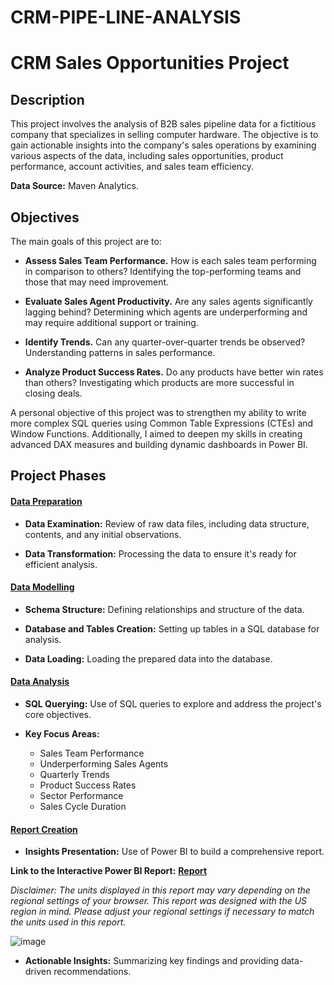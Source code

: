 # CRM-PIPE-LINE-ANALYSIS
# CRM Sales Opportunities Project

## Description 

This project involves the analysis of B2B sales pipeline data for a fictitious company that specializes in selling computer hardware. The objective is to gain actionable insights into the company's sales operations by examining various aspects of the data, including sales opportunities, product performance, account activities, and sales team efficiency.

**Data Source:** Maven Analytics.

## Objectives

The main goals of this project are to:

* **Assess Sales Team Performance.** How is each sales team performing in comparison to others? Identifying the top-performing teams and those that may need improvement.

* **Evaluate Sales Agent Productivity.** Are any sales agents significantly lagging behind? Determining which agents are underperforming and may require additional support or training.

* **Identify Trends.** Can any quarter-over-quarter trends be observed? Understanding patterns in sales performance.

* **Analyze Product Success Rates.** Do any products have better win rates than others? Investigating which products are more successful in closing deals.

A personal objective of this project was to strengthen my ability to write more complex SQL queries using Common Table Expressions (CTEs) and Window Functions. Additionally, I aimed to deepen my skills in creating advanced DAX measures and building dynamic dashboards in Power BI.

## Project Phases

#### [Data Preparation](https://github.com/natalyamn/CRM_Sales_Opportunities_project/tree/main/1.%20Data%20Preparation)

* **Data Examination:** Review of raw data files, including data structure, contents, and any initial observations.

* **Data Transformation:** Processing the data to ensure it's ready for efficient analysis.

#### [Data Modelling](https://github.com/natalyamn/CRM_Sales_Opportunities_project/tree/main/2.%20Data%20Modelling)

* **Schema Structure:** Defining relationships and structure of the data.
  
* **Database and Tables Creation:** Setting up tables in a SQL database for analysis.

* **Data Loading:** Loading the prepared data into the database.
  
#### [Data Analysis](https://github.com/natalyamn/CRM_Sales_Opportunities_project/tree/main/3.%20Data%20Analysis)

* **SQL Querying:** Use of SQL queries to explore and address the project's core objectives.

* **Key Focus Areas:**
  * Sales Team Performance    
  * Underperforming Sales Agents
  * Quarterly Trends
  * Product Success Rates  
  * Sector Performance
  * Sales Cycle Duration
  
#### [Report Creation](https://github.com/natalyamn/CRM_Sales_Opportunities_project/tree/main/4.%20Report%20Creation) 

* **Insights Presentation:** Use of Power BI to build a comprehensive report.
 
**Link to the Interactive Power BI Report:** [**Report**](https://app.powerbi.com/view?r=eyJrIjoiNGJlYTc2MTYtYzJiNy00ZmY2LWIyMzktN2Y0N2NiZGUwY2IyIiwidCI6IjAxMjJmNmU1LTFkMDAtNDU4Zi1hMjNlLWI4YTk4YmJhMDczZCIsImMiOjl9) 

*Disclaimer: The units displayed in this report may vary depending on the regional settings of your browser. This report was designed with the US region in mind. Please adjust your regional settings if necessary to match the units used in this report.*

![image](https://github.com/user-attachments/assets/41b9bc3e-a4f8-44c6-8813-aefe4dcedb40)

* **Actionable Insights:** Summarizing key findings and providing data-driven recommendations.

